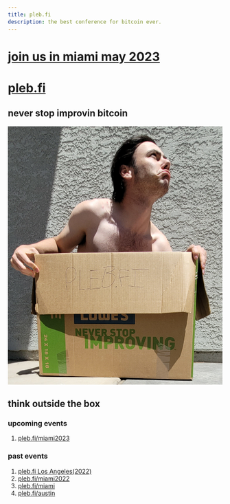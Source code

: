 ```yaml
---
title: pleb.fi
description: the best conference for bitcoin ever.
---
```

<div class="flash">
<a href="/miami2023">
<h1>join us in miami may 2023</h1>
</a>
</div>

# [pleb.fi](/)


## never stop improvin bitcoin

<img src="pleb.jpg" width="500px" />

## think outside the box

### upcoming events 
1. [pleb.fi/miami2023](https://pleb.fi/miami2023/)

### past events 
1. [pleb.fi Los Angeles(2022)](https://bitdevsla.org/pleb-fi-1/)
1. [pleb.fi/miami2022](/miami2022)
1. [pleb.fi/miami](/miami)
1. [pleb.fi/austin](/austin)
